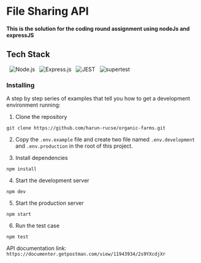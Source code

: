 # File Sharing API

#### This is the solution for the coding round assignment using nodeJs and expressJS

## Tech Stack

&nbsp;&nbsp;![Node.js](https://img.shields.io/badge/Node.js-%3E?style=for-the-badge&logo=Node.js&logoColor=white)
&nbsp;&nbsp;![Express.js](https://img.shields.io/badge/Express.js-%5E4.18.2-000000?style=for-the-badge&logo=Express.js-%5E4.18.2-000000&logoColor=white)
&nbsp;&nbsp;![JEST](https://img.shields.io/badge/jest-%5E29.7.0-000000?style=for-the-badge&logo=jest-%5E29.7.0-000000&logoColor=white)
&nbsp;&nbsp;![supertest](https://img.shields.io/badge/supertest-%5E6.3.3-000000?style=for-the-badge&logo=supertest-%5E6.3.3-000000&logoColor=white)

### Installing

A step by step series of examples that tell you how to get a development environment running:

1. Clone the repository

```
git clone https://github.com/harun-rucse/organic-farms.git
```

2. Copy the `.env.example` file and create two file named `.env.development` and `.env.production` in the root of this project.

3. Install dependencies

```
npm install
```

4. Start the development server

```
npm dev
```

5. Start the production server

```
npm start
```

6. Run the test case

```
npm test
```

API documentation link: `https://documenter.getpostman.com/view/11943934/2s9YXcdjXr`
